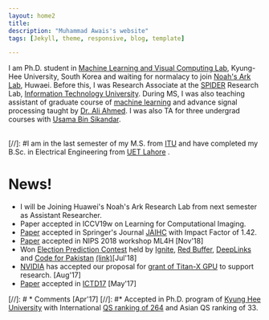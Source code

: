 ```yaml
---
layout: home2
title: 
description: "Muhammad Awais's website"
tags: [Jekyll, theme, responsive, blog, template]

---
```

I am Ph.D. student in [Machine Learning and Visual Computing Lab](https://sites.google.com/a/khu.ac.kr/mlvc/), Kyung-Hee University, South Korea and waiting for normalacy to join [Noah's Ark Lab](http://www.noahlab.com.hk/), Huwaei. Before this, I was Research Associate at the [SPIDER](http://www.spider.itu.edu.pk) Research Lab, [Information Technology University](http://www.itu.edu.pk/). During MS, I was also teaching assistant of graduate course of [machine learning](https://awaisrauf.github.io/ee512/) and advance signal processing taught by [Dr. Ali Ahmed](https://itu.edu.pk/faculty-itu/dr-ali-ahmed/). I was also TA for three undergrad courses with [Usama Bin Sikandar](http://usamabinsikandar.weebly.com/teaching.html).<br><br>


[//]: #I am in the last semester of my M.S. from [ITU](http://www.itu.edu.pk) and have completed my B.Sc. in Electrical Engineering from [UET Lahore](http://www.uet.edu.pk) .
# News!
* I will be Joining Huawei's Noah's Ark Research Lab from next semester as Assistant Researcher. 
* Paper accepted in ICCV19w on Learning for Computational Imaging. 
* [Paper](https://awaisrauf.github.io/election_prediction) accepted in Springer's Journal [JAIHC](https://www.springer.com/engineering/computational+intelligence+and+complexity/journal/12652) with Impact Factor of 1.42. 
* [Paper](https://awaisrauf.github.io/xray-denoising) accepted in NIPS 2018 workshop ML4H [Nov'18]
* Won [Election Prediction Contest](http://awaisrauf.github.com/election_prediction) held by [Ignite](https://ignite.org.pk/),
 [Red Buffer](http://redbuffer.net/), [DeepLinks](http://deeplinks.pk/) and [Code for Pakistan](https://twitter.com/CodeforPakistan/status/1024623283973578755) [(link)](https://propakistani.pk/2018/08/01/first-ever-election-prediction-contest-in-pakistan-concludes/)[Jul'18]
* [NVIDIA](https://www.nvidia.com) has accepted our proposal for [grant of Titan-X GPU](https://developer.nvidia.com/academic_gpu_seeding) to support research. [Aug'17] 
* [Paper](https://dl.acm.org/citation.cfm?id=3136597) accepted in [ICTD17](http://ictd2017.itu.edu.pk/) [May'17]

[//]: # * Comments [Apr'17]
[//]: #* Accepted in Ph.D. program of [Kyung Hee University](http://old_www.khu.ac.kr/eng/index.jsp) with International [QS ranking of 264](https://www.topuniversities.com/universities/kyung-hee-university) and Asian QS ranking of 33.



